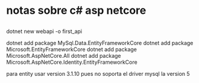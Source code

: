 # notas sobre c# asp netcore

##
dotnet new webapi -o first_api

dotnet add package MySql.Data.EntityFrameworkCore
dotnet add package Microsoft.EntityFrameworkCore
dotnet add package Microsoft.AspNetCore.All
dotnet add package Microsoft.AspNetCore.Identity.EntityFrameworkCore

para entity usar version 3.1.10 pues no soporta el driver mysql la version 5